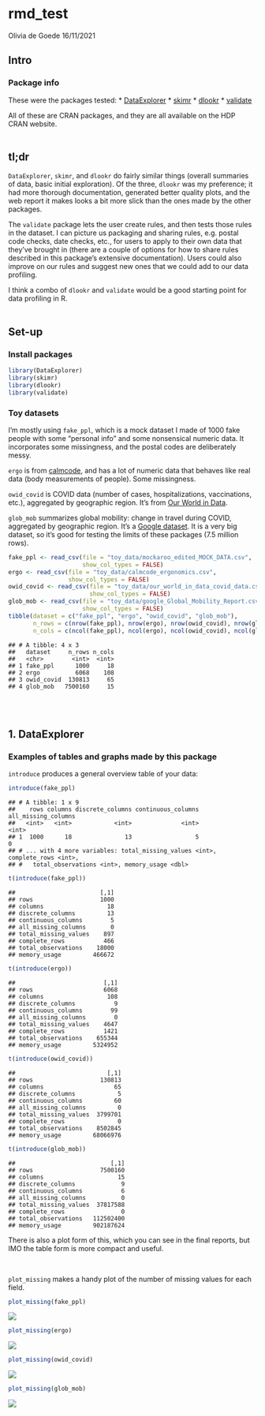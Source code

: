 rmd\_test
================
Olivia de Goede
16/11/2021

## Intro

### Package info

These were the packages tested: \*
[DataExplorer](http://boxuancui.github.io/DataExplorer/) \*
[skimr](https://docs.ropensci.org/skimr/articles/skimr.html) \*
[dlookr](https://github.com/choonghyunryu/dlookr) \*
[validate](https://data-cleaning.github.io/validate/index.html)

All of these are CRAN packages, and they are all available on the HDP
CRAN website. <br /> <br />

## tl;dr

`DataExplorer`, `skimr`, and `dlookr` do fairly similar things (overall
summaries of data, basic initial exploration). Of the three, `dlookr`
was my preference; it had more thorough documentation, generated better
quality plots, and the web report it makes looks a bit more slick than
the ones made by the other packages.

The `validate` package lets the user create rules, and then tests those
rules in the dataset. I can picture us packaging and sharing rules,
e.g. postal code checks, date checks, etc., for users to apply to their
own data that they’ve brought in (there are a couple of options for how
to share rules described in this package’s extensive documentation).
Users could also improve on our rules and suggest new ones that we could
add to our data profiling.

I think a combo of `dlookr` and `validate` would be a good starting
point for data profiling in R. <br /> <br />

## Set-up

### Install packages

``` r
library(DataExplorer)
library(skimr)
library(dlookr)
library(validate)
```

### Toy datasets

I’m mostly using `fake_ppl`, which is a mock dataset I made of 1000 fake
people with some “personal info” and some nonsensical numeric data. It
incorporates some missingness, and the postal codes are deliberately
messy.

`ergo` is from [calmcode](https://calmcode.io/datasets.html), and has a
lot of numeric data that behaves like real data (body measurements of
people). Some missingness.

`owid_covid` is COVID data (number of cases, hospitalizations,
vaccinations, etc.), aggregated by geographic region. It’s from [Our
World in
Data](https://github.com/owid/covid-19-data/tree/master/public/data).

`glob_mob` summarizes global mobility: change in travel during COVID,
aggregated by geographic region. It’s a [Google
dataset](https://www.google.com/covid19/mobility/). It is a very big
dataset, so it’s good for testing the limits of these packages (7.5
million rows).

``` r
fake_ppl <- read_csv(file = "toy_data/mockaroo_edited_MOCK_DATA.csv",
                     show_col_types = FALSE)
ergo <- read_csv(file = "toy_data/calmcode_ergonomics.csv",
                 show_col_types = FALSE)
owid_covid <- read_csv(file = "toy_data/our_world_in_data_covid_data.csv",
                       show_col_types = FALSE)
glob_mob <- read_csv(file = "toy_data/google_Global_Mobility_Report.csv",
                     show_col_types = FALSE)
tibble(dataset = c("fake_ppl", "ergo", "owid_covid", "glob_mob"),
       n_rows = c(nrow(fake_ppl), nrow(ergo), nrow(owid_covid), nrow(glob_mob)), 
       n_cols = c(ncol(fake_ppl), ncol(ergo), ncol(owid_covid), ncol(glob_mob)))
```

    ## # A tibble: 4 x 3
    ##   dataset     n_rows n_cols
    ##   <chr>        <int>  <int>
    ## 1 fake_ppl      1000     18
    ## 2 ergo          6068    108
    ## 3 owid_covid  130813     65
    ## 4 glob_mob   7500160     15

<br /> <br />

## 1. DataExplorer

### Examples of tables and graphs made by this package

`introduce` produces a general overview table of your data:

``` r
introduce(fake_ppl)
```

    ## # A tibble: 1 x 9
    ##    rows columns discrete_columns continuous_columns all_missing_columns
    ##   <int>   <int>            <int>              <int>               <int>
    ## 1  1000      18               13                  5                   0
    ## # ... with 4 more variables: total_missing_values <int>, complete_rows <int>,
    ## #   total_observations <int>, memory_usage <dbl>

``` r
t(introduce(fake_ppl))
```

    ##                        [,1]
    ## rows                   1000
    ## columns                  18
    ## discrete_columns         13
    ## continuous_columns        5
    ## all_missing_columns       0
    ## total_missing_values    897
    ## complete_rows           466
    ## total_observations    18000
    ## memory_usage         466672

``` r
t(introduce(ergo))
```

    ##                         [,1]
    ## rows                    6068
    ## columns                  108
    ## discrete_columns           9
    ## continuous_columns        99
    ## all_missing_columns        0
    ## total_missing_values    4647
    ## complete_rows           1421
    ## total_observations    655344
    ## memory_usage         5324952

``` r
t(introduce(owid_covid))
```

    ##                          [,1]
    ## rows                   130813
    ## columns                    65
    ## discrete_columns            5
    ## continuous_columns         60
    ## all_missing_columns         0
    ## total_missing_values  3799701
    ## complete_rows               0
    ## total_observations    8502845
    ## memory_usage         68066976

``` r
t(introduce(glob_mob))
```

    ##                           [,1]
    ## rows                   7500160
    ## columns                     15
    ## discrete_columns             9
    ## continuous_columns           6
    ## all_missing_columns          0
    ## total_missing_values  37817588
    ## complete_rows                0
    ## total_observations   112502400
    ## memory_usage         902187624

There is also a plot form of this, which you can see in the final
reports, but IMO the table form is more compact and useful.

<br />

`plot_missing` makes a handy plot of the number of missing values for
each field.

``` r
plot_missing(fake_ppl)
```

![](rmd_test_files/figure-gfm/dataExp_missing-1.png)<!-- -->

``` r
plot_missing(ergo)
```

![](rmd_test_files/figure-gfm/dataExp_missing-2.png)<!-- -->

``` r
plot_missing(owid_covid)
```

![](rmd_test_files/figure-gfm/dataExp_missing-3.png)<!-- -->

``` r
plot_missing(glob_mob)
```

![](rmd_test_files/figure-gfm/dataExp_missing-4.png)<!-- -->

<br />
